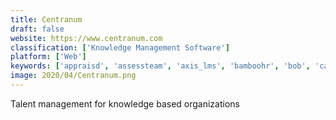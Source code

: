 ```yaml
---
title: Centranum
draft: false 
website: https://www.centranum.com
classification: ['Knowledge Management Software']
platform: ['Web']
keywords: ['appraisd', 'assessteam', 'axis_lms', 'bamboohr', 'bob', 'cakehr', 'clearcompany', 'engagedly', 'firmwater_lms', 'gnosisconnect', 'impraise', 'lanteria_hr', 'praxischool', 'quantum_workplace', 'reviewsnap', 'skyprep', 'small_improvements', 'spidergap', 'sutihr', 'eloomi']
image: 2020/04/Centranum.png
---
```

Talent management for knowledge based organizations